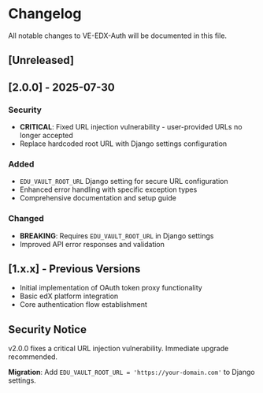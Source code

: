# Changelog

All notable changes to VE-EDX-Auth will be documented in this file.

## [Unreleased]

## [2.0.0] - 2025-07-30

### Security
- **CRITICAL**: Fixed URL injection vulnerability - user-provided URLs no longer accepted
- Replace hardcoded root URL with Django settings configuration

### Added
- `EDU_VAULT_ROOT_URL` Django setting for secure URL configuration
- Enhanced error handling with specific exception types
- Comprehensive documentation and setup guide

### Changed
- **BREAKING**: Requires `EDU_VAULT_ROOT_URL` in Django settings
- Improved API error responses and validation

## [1.x.x] - Previous Versions

- Initial implementation of OAuth token proxy functionality
- Basic edX platform integration
- Core authentication flow establishment

## Security Notice

v2.0.0 fixes a critical URL injection vulnerability. Immediate upgrade recommended.

**Migration**: Add `EDU_VAULT_ROOT_URL = 'https://your-domain.com'` to Django settings.
